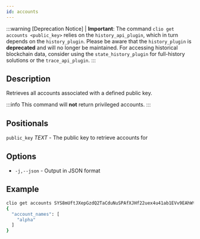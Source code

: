 ```yaml
---
id: accounts
---
```



:::warning [Deprecation Notice]
| **Important**: The command `clio get accounts <public_key>` relies on the `history_api_plugin`, which in turn depends on the `history_plugin`. Please be aware that the `history_plugin` is **deprecated** and will no longer be maintained. For accessing historical blockchain data, consider using the `state_history_plugin` for full-history solutions or the `trace_api_plugin`.
:::

## Description

Retrieves all accounts associated with a defined public key.

:::info
This command will **not** return privileged accounts.
:::

## Positionals

`public_key` _TEXT_  - The public key to retrieve accounts for

## Options

- `-j,--json` - Output in JSON format

## Example

```sh
clio get accounts SYS8mUftJXepGzdQ2TaCduNuSPAfXJHf22uex4u41ab1EVv9EAhWt
{
  "account_names": [
    "alpha"
  ]
}
```
